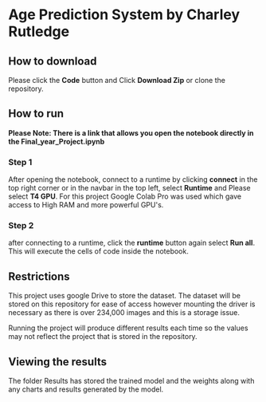 # Age Prediction System by Charley Rutledge 
## How to download
Please click the **Code** button and Click **Download Zip** or clone the repository.

## How to run
**Please Note: There is a link that allows you open the notebook directly in the Final_year_Project.ipynb**

### Step 1
After opening the notebook, connect to a runtime by clicking **connect** in the top right corner or in the navbar in the top left, select **Runtime** and Please select **T4 GPU**. For this project Google Colab Pro was used which gave access to High RAM and more powerful GPU's.

### Step 2
after connecting to a runtime, click the **runtime** button again select **Run all**. 
This will execute the cells of code inside the notebook.

## Restrictions
This project uses google Drive to store the dataset. The dataset will be stored on this repository for ease of access however mounting the driver is necessary as there is over 234,000 images and this is a storage issue.

Running the project will produce different results each time so the values may not reflect the project that is stored in the repository.

## Viewing the results
The folder Results has stored the trained model and the weights along with any charts and results generated by the model.
